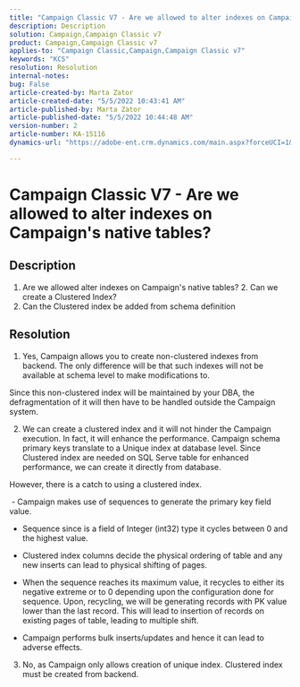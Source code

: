 ```yaml
---
title: "Campaign Classic V7 - Are we allowed to alter indexes on Campaign's native tables?"
description: Description
solution: Campaign,Campaign Classic v7
product: Campaign,Campaign Classic v7
applies-to: "Campaign Classic,Campaign,Campaign Classic v7"
keywords: "KCS"
resolution: Resolution
internal-notes: 
bug: False
article-created-by: Marta Zator
article-created-date: "5/5/2022 10:43:41 AM"
article-published-by: Marta Zator
article-published-date: "5/5/2022 10:44:48 AM"
version-number: 2
article-number: KA-15116
dynamics-url: "https://adobe-ent.crm.dynamics.com/main.aspx?forceUCI=1&pagetype=entityrecord&etn=knowledgearticle&id=126c1838-60cc-ec11-a7b5-6045bd00dbbc"

---
```

# Campaign Classic V7 - Are we allowed to alter indexes on Campaign's native tables?

## Description


1. Are we allowed alter indexes on Campaign's native tables?
 2. Can we create a Clustered Index?
 3. Can the Clustered index be added from schema definition


## Resolution


1. Yes, Campaign allows you to create non-clustered indexes from backend. The only difference will be that such indexes will not be available at schema level to make modifications to. 

 Since this non-clustered index will be maintained by your DBA, the defragmentation of it will then have to be handled outside the Campaign system.


 2. We can create a clustered index and it will not hinder the Campaign execution. In fact, it will enhance the performance. Campaign schema primary keys translate to a Unique index at database level. Since Clustered index are needed on SQL Serve table for enhanced performance, we can create it directly from database.

 However, there is a catch to using a clustered index. 

  - Campaign makes use of sequences to generate the primary key field value.

 - Sequence since is a field of Integer (int32) type it cycles between 0 and the highest value.

 - Clustered index columns decide the physical ordering of table and any new inserts can lead to physical shifting of pages.

 - When the sequence reaches its maximum value, it recycles to either its negative extreme or to 0 depending upon the configuration done for sequence. Upon, recycling, we will be generating records with PK value lower than the last record. This will lead to insertion of records on existing pages of table, leading to multiple shift. 

 - Campaign performs bulk inserts/updates and hence it can lead to adverse effects.


 3. No, as Campaign only allows creation of unique index. Clustered index must be created from backend.
